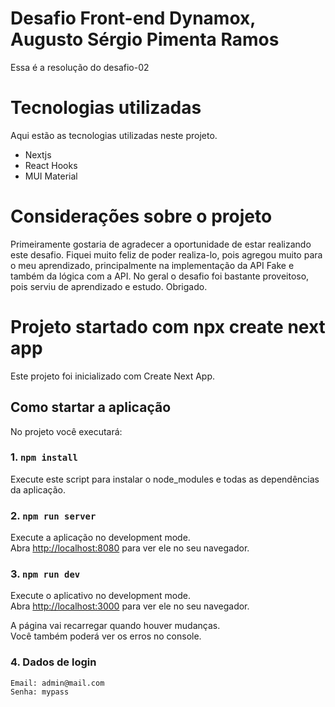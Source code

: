 # Desafio Front-end Dynamox, Augusto Sérgio Pimenta Ramos
Essa é a resolução do desafio-02

# Tecnologias utilizadas

Aqui estão as tecnologias utilizadas neste projeto.

* Nextjs
* React Hooks
* MUI Material

# Considerações sobre o projeto

Primeiramente gostaria de agradecer a oportunidade de estar realizando este desafio.
Fiquei muito feliz de poder realiza-lo, pois agregou muito para o meu aprendizado, principalmente na implementação da API Fake e também da lógica com a API.
No geral o desafio foi bastante proveitoso, pois serviu de aprendizado e estudo.
Obrigado.

# Projeto startado com npx create next app

Este projeto foi inicializado com Create Next App.

## Como startar a aplicação

No projeto você executará:

### 1. `npm install`

Execute este script para instalar o node_modules e todas as dependências da aplicação.

### 2. `npm run server`

Execute a aplicação no development mode.\
Abra [http://localhost:8080](http://localhost:8080) para ver ele no seu navegador.

### 3. `npm run dev`

Execute o aplicativo no development mode.\
Abra [http://localhost:3000](http://localhost:3000) para ver ele no seu navegador.

A página vai recarregar quando houver mudanças.\
Você também poderá ver os erros no console.

### 4. Dados de login

```
Email: admin@mail.com
Senha: mypass
```